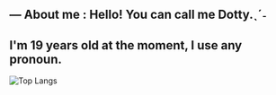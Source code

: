## — About me : Hello! You can call me Dotty.ˎˊ˗
## I'm 19 years old at the moment, I use any pronoun.

![Top Langs](https://github-readme-stats.vercel.app/api/top-langs/?username=Fukuroudotty&langs_count=10)

